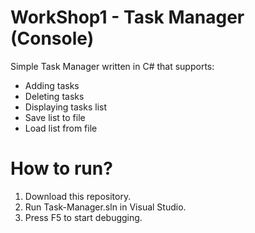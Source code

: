 # WorkShop1 - Task Manager (Console)

Simple Task Manager written in C# that supports:

* Adding tasks
* Deleting tasks
* Displaying tasks list
* Save list to file 
* Load list from file

# How to run?
1. Download this repository.
2. Run Task-Manager.sln in Visual Studio.
3. Press F5 to start debugging.
